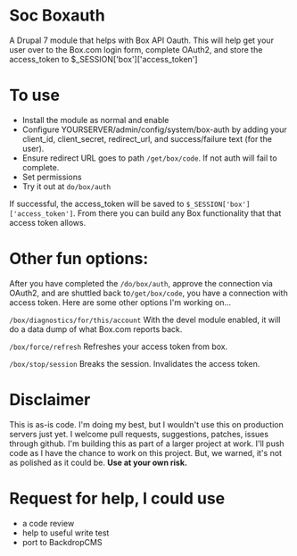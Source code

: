 Soc Boxauth
===========

A Drupal 7 module that helps with Box API Oauth. This will help get your user over to the Box.com login form,
complete OAuth2, and store the access_token to $_SESSION['box']['access_token']


# To use
- Install the module as normal and enable
- Configure YOURSERVER/admin/config/system/box-auth by adding your client_id, client_secret, redirect_url, and success/failure text (for the user). 
- Ensure redirect URL goes to path `/get/box/code`. If not auth will fail to complete.
- Set permissions
- Try it out at `do/box/auth`

If successful, the access_token will be saved to `$_SESSION['box']['access_token']`. From there you can build any Box
functionality that that access token allows.

# Other fun options:
After you have completed the `/do/box/auth`, approve the connection via OAuth2, and are shuttled back to`/get/box/code`, you have a connection with access token. Here are some other options I'm working on...


`/box/diagnostics/for/this/account`
With the devel module enabled, it will do a data dump of what Box.com reports back. 

`/box/force/refresh` 
Refreshes your access token from box. 

`/box/stop/session`
Breaks the session. Invalidates the access token.

# Disclaimer 
This is as-is code. I'm doing my best, but I wouldn't use this on production servers just yet. I welcome pull requests, suggestions, patches, issues through github. I'm building this as part of a larger project at work. I'll push code as I have the chance to work on this project. But, we warned, it's not as polished as it could be. **Use at your own risk.**

# Request for help, I could use
- a code review 
- help to useful write test
- port to BackdropCMS
